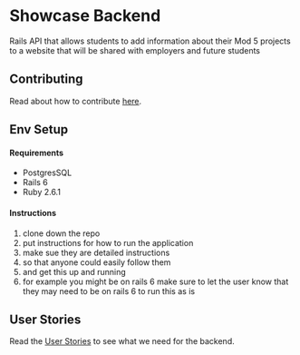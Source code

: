 # Showcase Backend

Rails API that allows students to add information about their Mod 5 projects to a website that will be shared with employers and future students

## Contributing
Read about how to contribute [here](.github/CONTRIBUTING.md).

## Env Setup

#### Requirements

 * PostgresSQL
 * Rails 6
 * Ruby 2.6.1

#### Instructions
1. clone down the repo
2. put instructions for how to run the application
3. make sue they are detailed instructions
4. so that anyone could easily follow them
5. and get this up and running
6. for example you might be on rails 6 make sure to let the user know that they may need to be on rails 6 to run this as is

## User Stories
Read the [User Stories](User-Stories.md) to see what we need for the backend.

